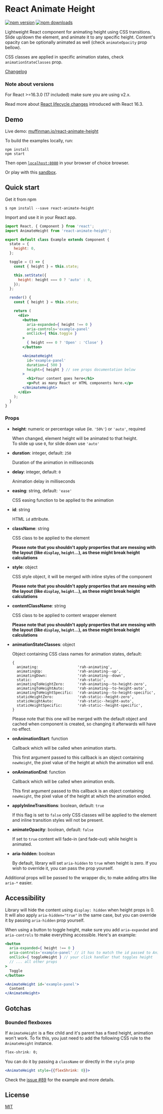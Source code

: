 # React Animate Height

[![npm version](https://img.shields.io/npm/v/react-animate-height.svg?style=flat-square)](https://www.npmjs.com/package/react-animate-height)
[![npm downloads](https://img.shields.io/npm/dm/react-animate-height.svg?style=flat-square)](https://www.npmjs.com/package/react-animate-height)

Lightweight React component for animating height using CSS transitions.
Slide up/down the element, and animate it to any specific height.
Content's opacity can be optionally animated as well (check `animateOpacity` prop bellow).

CSS classes are applied in specific animation states, check `animationStateClasses` prop.

[Changelog](CHANGELOG.md)

### Note about versions

For React >=16.3.0 (17 included) make sure you are using v2.x.

Read more about [React lifecycle changes](https://reactjs.org/blog/2018/03/27/update-on-async-rendering.html) introduced with React 16.3.

## Demo

Live demo: [muffinman.io/react-animate-height](https://muffinman.io/react-animate-height/)

To build the examples locally, run:

```
npm install
npm start
```

Then open [`localhost:8080`](http://localhost:8080) in your browser of choice browser.

Or play with this [sandbox](https://codesandbox.io/s/react-animate-height-basic-example-ql384).

## Quick start

Get it from npm

```
$ npm install --save react-animate-height
```

Import and use it in your React app.

```jsx
import React, { Component } from 'react';
import AnimateHeight from 'react-animate-height';

export default class Example extends Component {
  state = {
    height: 0,
  };

  toggle = () => {
    const { height } = this.state;

    this.setState({
      height: height === 0 ? 'auto' : 0,
    });
  };

  render() {
    const { height } = this.state;

    return (
      <div>
        <button 
          aria-expanded={ height !== 0 }
          aria-controls='example-panel'
          onClick={ this.toggle }
        >
          { height === 0 ? 'Open' : 'Close' }
        </button>

        <AnimateHeight
          id='example-panel'
          duration={ 500 }
          height={ height } // see props documentation below
        >
          <h1>Your content goes here</h1>
          <p>Put as many React or HTML components here.</p>
        </AnimateHeight>
      </div>
    );
  }
}

```

### Props

* **height**: numeric or percentage value (ie. `'50%'`) or `'auto'`, required

  When changed, element height will be animated to that height.<br/>
  To slide up use <code>0</code>, for slide down use <code>'auto'</code>

* **duration**: integer, default: `250`

  Duration of the animation in milliseconds

* **delay**: integer, default: `0`

  Animation delay in milliseconds

* **easing**: string, default: `'ease'`

  CSS easing function to be applied to the animation

* **id**: string

  HTML `id` attribute.

* **className**: string

  CSS class to be applied to the element

  **Please note that you shouldn't apply properties that are messing with the layout (like `display`, `height`...), as these might break height calculations**

* **style**: object

  CSS style object, it will be merged with inline styles of the component

  **Please note that you shouldn't apply properties that are messing with the layout (like `display`, `height`...), as these might break height calculations**

* **contentClassName**: string

  CSS class to be applied to content wrapper element

  **Please note that you shouldn't apply properties that are messing with the layout (like `display`, `height`...), as these might break height calculations**

* **animationStateClasses**: object

  Object containing CSS class names for animation states, default:

  ```
  {
    animating:                  'rah-animating',
    animatingUp:                'rah-animating--up',
    animatingDown:              'rah-animating--down',
    static:                     'rah-static',
    animatingToHeightZero:      'rah-animating--to-height-zero',
    animatingToHeightAuto:      'rah-animating--to-height-auto',
    animatingToHeightSpecific:  'rah-animating--to-height-specific',
    staticHeightZero:           'rah-static--height-zero',
    staticHeightAuto:           'rah-static--height-auto',
    staticHeightSpecific:       'rah-static--height-specific',
  }
  ```

  Please note that this one will be merged with the default object and cached when component is created,
  so changing it afterwards will have no effect.

* **onAnimationStart**: function

  Callback which will be called when animation starts.

  This first argument passed to this callback is an object containing `newHeight`, the pixel value of the height at which the animation will end.

* **onAnimationEnd**: function

  Callback which will be called when animation ends.

  This first argument passed to this callback is an object containing `newHeight`, the pixel value of the height at which the animation ended.

* **applyInlineTransitions**: boolean, default: `true`

  If this flag is set to `false` only CSS classes will be applied to the element and inline
  transition styles will not be present.

* **animateOpacity**: boolean, default: `false`

  If set to `true` content will fade-in (and fade-out) while height is animated.

* **aria-hidden**: boolean

  By default, library will set `aria-hidden` to `true` when height is zero. If you wish to override it, you can pass the prop yourself.

Additional props will be passed to the wrapper div, to make adding attrs like `aria-*` easier.

## Accessibility

Library will hide the content using `display: hidden` when height props is 0. It will also apply `aria-hidden="true"` in the same case, but you can override it by passing `aria-hidden` prop yourself.

When using a button to toggle height, make sure you add `aria-expanded` and `aria-controls` to make everything accessible. Here's an example:

```jsx
<button 
  aria-expanded={ height !== 0 }
  aria-controls='example-panel' // it has to match the id passed to AnimateHeight
  onClick={ toggleHeight } // your click handler that toggles height
  // ... all other props
>
  Toggle
</button>

<AnimateHeight id='example-panel'>
  Content
</AnimateHeight>
```

## Gotchas

### Bounded flexboxes

If `AnimateHeight` is a flex child and it's parent has a fixed height, animation won't work.
To fix this, you just need to add the following CSS rule to the `AnimateHeight` instance.

```css
flex-shrink: 0;
```

You can do it by passing a `className` or directly in the `style` prop 

```jsx
<AnimateHeight style={{flexShrink: 0}}>
```

Check the [issue #89](https://github.com/Stanko/react-animate-height/issues/89) for the example and more details.

## License

[MIT](https://github.com/Stanko/react-animate-height/blob/master/LICENSE)
